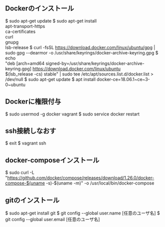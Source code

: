 ## Dockerのインストール
$ sudo apt-get update
$ sudo apt-get install \
    apt-transport-https \
    ca-certificates \
    curl \
    gnupg \
    lsb-release
$ curl -fsSL https://download.docker.com/linux/ubuntu/gpg | sudo gpg --dearmor -o /usr/share/keyrings/docker-archive-keyring.gpg
$  echo \
  "deb [arch=amd64 signed-by=/usr/share/keyrings/docker-archive-keyring.gpg] https://download.docker.com/linux/ubuntu \
  $(lsb_release -cs) stable" | sudo tee /etc/apt/sources.list.d/docker.list > /dev/null
$ sudo apt-get update
$ apt install docker-ce=18.06.1~ce~3-0~ubuntu

## Dockerに権限付与
$ sudo usermod -g docker vagrant
$ sudo service docker restart

## ssh接続しなおす
$ exit
$ vagrant ssh

## docker-composeインストール
$ sudo curl -L "https://github.com/docker/compose/releases/download/1.26.0/docker-compose-$(uname -s)-$(uname -m)" -o /usr/local/bin/docker-compose

## gitのインストール
$ sudo apt-get install git
$ git config --global user.name [任意のユーザ名]
$ git config --global user.email [任意のユーザ名]